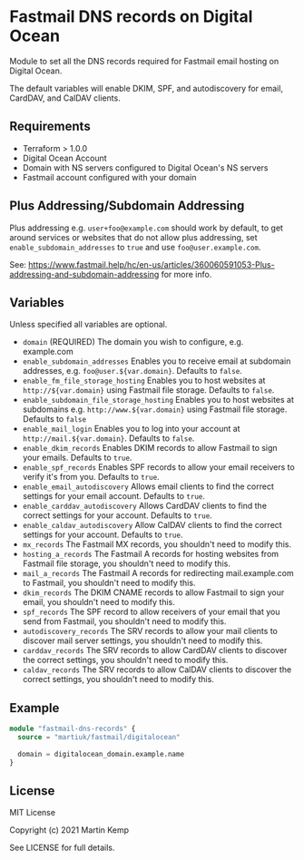 # Fastmail DNS records on Digital Ocean
Module to set all the DNS records required for Fastmail email hosting on Digital Ocean.

The default variables will enable DKIM, SPF, and autodiscovery for email, CardDAV, and CalDAV clients.


## Requirements
* Terraform > 1.0.0
* Digital Ocean Account
* Domain with NS servers configured to Digital Ocean's NS servers
* Fastmail account configured with your domain

## Plus Addressing/Subdomain Addressing
Plus addressing e.g. `user+foo@example.com` should work by default, to get around services or websites that do not allow
plus addressing, set `enable_subdomain_addresses` to `true` and use `foo@user.example.com`.

See: https://www.fastmail.help/hc/en-us/articles/360060591053-Plus-addressing-and-subdomain-addressing for more info.


## Variables
Unless specified all variables are optional.
* `domain` (REQUIRED) The domain you wish to configure, e.g. example.com
* `enable_subdomain_addresses` Enables you to receive email at subdomain addresses, e.g. `foo@user.${var.domain}`. Defaults to `false`.
* `enable_fm_file_storage_hosting` Enables you to host websites at `http://${var.domain}` using Fastmail file storage. Defaults to `false`.
* `enable_subdomain_file_storage_hosting` Enables you to host websites at subdomains e.g. `http://www.${var.domain}` using Fastmail file storage. Defaults to `false`
* `enable_mail_login` Enables you to log into your account at `http://mail.${var.domain}`. Defaults to `false`.
* `enable_dkim_records` Enables DKIM records to allow Fastmail to sign your emails. Defaults to `true`.
* `enable_spf_records` Enables SPF records to allow your email receivers to verify it's from you. Defaults to `true`.
* `enable_email_autodiscovery` Allows email clients to find the correct settings for your email account. Defaults to `true`.
* `enable_carddav_autodiscovery` Allows CardDAV clients to find the correct settings for your account. Defaults to `true`.
* `enable_caldav_autodiscovery` Allow CalDAV clients to find the correct settings for your account. Defaults to `true`.
* `mx_records` The Fastmail MX records, you shouldn't need to modify this.
* `hosting_a_records` The Fastmail A records for hosting websites from Fastmail file storage, you shouldn't need to modify this.
* `mail_a_records` The Fastmail A records for redirecting mail.example.com to Fastmail, you shouldn't need to modify this.
* `dkim_records` The DKIM CNAME records to allow Fastmail to sign your email, you shouldn't need to modify this.
* `spf_records` The SPF record to allow receivers of your email that you send from Fastmail, you shouldn't need to modify this.
* `autodiscovery_records` The SRV records to allow your mail clients to discover mail server settings, you shouldn't need to modify this.
* `carddav_records` The SRV records to allow CardDAV clients to discover the correct settings, you shouldn't need to modify this.
* `caldav_records` The SRV records to allow CalDAV clients to discover the correct settings, you shouldn't need to modify this.

## Example
```terraform
module "fastmail-dns-records" {
  source = "martiuk/fastmail/digitalocean"
  
  domain = digitalocean_domain.example.name
}
```

## License
MIT License

Copyright (c) 2021 Martin Kemp

See LICENSE for full details.
